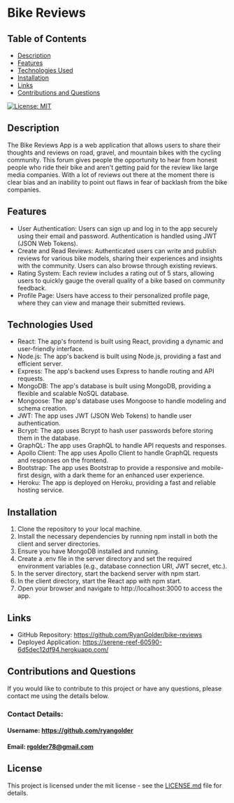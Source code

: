 # Bike Reviews

## Table of Contents
- [Description](#description)
- [Features](#features)
- [Technologies Used](#technologies-used)
- [Installation](#installation)
- [Links](#links)
- [Contributions and Questions](#contributions-and-questions)

[![License: MIT](https://img.shields.io/badge/License-MIT-yellow.svg)](https://opensource.org/licenses/MIT)

## Description
The Bike Reviews App is a web application that allows users to share their thoughts and reviews on road, gravel, and mountain bikes with the cycling community. This forum gives people the opportunity to hear from honest people who ride their bike and aren't getting paid for the review like large media companies. With a lot of reviews out there at the moment there is clear bias and an inability to point out flaws in fear of backlash from the bike companies.

## Features
- User Authentication: Users can sign up and log in to the app securely using their email and password. Authentication is handled using JWT (JSON Web Tokens).
- Create and Read Reviews: Authenticated users can write and publish reviews for various bike models, sharing their experiences and insights with the community. Users can also browse through existing reviews.
- Rating System: Each review includes a rating out of 5 stars, allowing users to quickly gauge the overall quality of a bike based on community feedback.
- Profile Page: Users have access to their personalized profile page, where they can view and manage their submitted reviews.

## Technologies Used
- React: The app's frontend is built using React, providing a dynamic and user-friendly interface.
- Node.js: The app's backend is built using Node.js, providing a fast and efficient server.
- Express: The app's backend uses Express to handle routing and API requests.
- MongoDB: The app's database is built using MongoDB, providing a flexible and scalable NoSQL database.
- Mongoose: The app's database uses Mongoose to handle modeling and schema creation.
- JWT: The app uses JWT (JSON Web Tokens) to handle user authentication.
- Bcrypt: The app uses Bcrypt to hash user passwords before storing them in the database.
- GraphQL: The app uses GraphQL to handle API requests and responses.
- Apollo Client: The app uses Apollo Client to handle GraphQL requests and responses on the frontend.
- Bootstrap: The app uses Bootstrap to provide a responsive and mobile-first design, with a dark theme for an enhanced user experience.
- Heroku: The app is deployed on Heroku, providing a fast and reliable hosting service.

## Installation
1. Clone the repository to your local machine.
2. Install the necessary dependencies by running npm install in both the client and server directories.
3. Ensure you have MongoDB installed and running.
4. Create a .env file in the server directory and set the required environment variables (e.g., database connection URI, JWT secret, etc.).
5. In the server directory, start the backend server with npm start.
6. In the client directory, start the React app with npm start.
7. Open your browser and navigate to http://localhost:3000 to access the app.

## Links

- GitHub Repository: https://github.com/RyanGolder/bike-reviews
- Deployed Application: https://serene-reef-60590-6d5dec12df94.herokuapp.com/

## Contributions and Questions
If you would like to contribute to this project or have any questions, please contact me using the details below.

### Contact Details:
#### Username: https://github.com/ryangolder
#### Email: rgolder78@gmail.com

## License

This project is licensed under the mit license - see the [LICENSE.md](https://opensource.org/licenses/MIT) file for details.